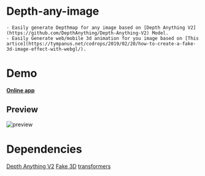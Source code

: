 # Depth-any-image
    - Easily generate Depthmap for any image based on [Depth Anything V2](https://github.com/DepthAnything/Depth-Anything-V2) Model.
    - Easily Generate web/mobile 3d animation for you image based on [This artice](https://tympanus.net/codrops/2019/02/20/how-to-create-a-fake-3d-image-effect-with-webgl/).

# Demo
**[Online app](https://minaalfy.github.io/depth-any-image)**

## Preview
![preview](https://github.com/user-attachments/assets/f2e2907d-817d-4309-95eb-8727f4c8da9c)



# Dependencies
[Depth Anything V2](https://github.com/DepthAnything/Depth-Anything-V2)
[Fake 3D](https://tympanus.net/codrops/2019/02/20/how-to-create-a-fake-3d-image-effect-with-webgl/)
[transformers](https://huggingface.co/docs/transformers.js/en/index)


